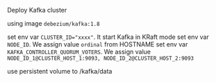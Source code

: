 Deploy Kafka cluster

using image `debezium/kafka:1.8`

set env var `CLUSTER_ID="xxxx"`. It start Kafka in KRaft mode
set env var `NODE_ID`. We assign value `ordinal` from HOSTNAME
set env var `KAFKA_CONTROLLER_QUORUM_VOTERS`. We assign value `NODE_ID_1@CLUSTER_HOST_1:9093, NODE_ID_2@CLUSTER_HOST_2:9093`

use persistent volume to /kafka/data